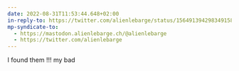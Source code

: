 ```yaml
---
date: 2022-08-31T11:53:44.648+02:00
in-reply-to: https://twitter.com/alienlebarge/status/1564913942983491584
mp-syndicate-to:
  - https://mastodon.alienlebarge.ch/@alienlebarge
  - https://twitter.com/alienlebarge
---
```

I found them !!!
my bad
